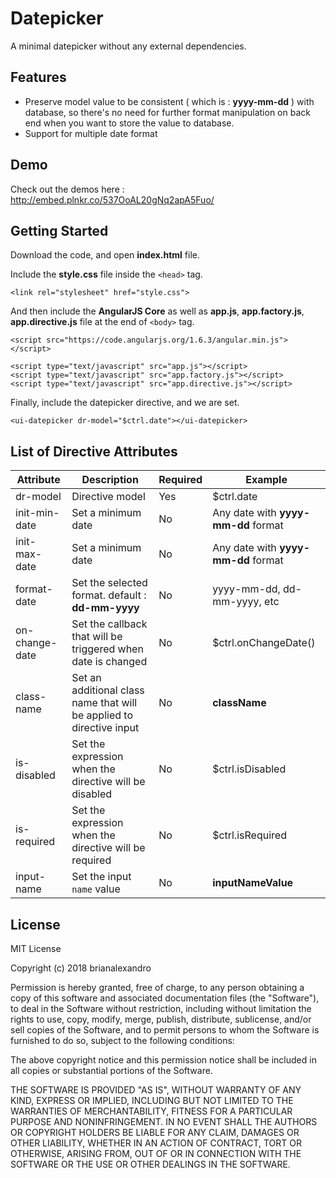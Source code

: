 # Datepicker
A minimal datepicker without any external dependencies.

## Features
* Preserve model value to be consistent ( which is : **yyyy-mm-dd** ) with database, so there's no need for further format manipulation on back end when you want to store the value to database.
* Support for multiple date format

## Demo
Check out the demos here : http://embed.plnkr.co/537OoAL20gNq2apA5Fuo/

## Getting Started
Download the code, and open **index.html** file.

Include the **style.css** file inside the ```<head>``` tag.

```
<link rel="stylesheet" href="style.css">
```

And then include the **AngularJS Core** as well as **app.js**, **app.factory.js**, **app.directive.js** file at the end of ```<body>``` tag.

```
<script src="https://code.angularjs.org/1.6.3/angular.min.js"></script>

<script type="text/javascript" src="app.js"></script>
<script type="text/javascript" src="app.factory.js"></script>
<script type="text/javascript" src="app.directive.js"></script>
```

Finally, include the datepicker directive, and we are set.

```
<ui-datepicker dr-model="$ctrl.date"></ui-datepicker>
```

## List of Directive Attributes

| Attribute | Description | Required | Example |
| --- | --- | --- | --- |
| dr-model | Directive model | Yes | $ctrl.date |
| init-min-date | Set a minimum date | No | Any date with **yyyy-mm-dd** format |
| init-max-date | Set a minimum date | No | Any date with **yyyy-mm-dd** format |
| format-date | Set the selected format. default : **dd-mm-yyyy** | No | yyyy-mm-dd, dd-mm-yyyy, etc |
| on-change-date | Set the callback that will be triggered when date is changed | No | $ctrl.onChangeDate() |
| class-name | Set an additional class name that will be applied to directive input | No | **className** |
| is-disabled | Set the expression when the directive will be disabled | No | $ctrl.isDisabled |
| is-required | Set the expression when the directive will be required | No | $ctrl.isRequired |
| input-name | Set the input ```name``` value | No | **inputNameValue** |

## License
MIT License

Copyright (c) 2018 brianalexandro

Permission is hereby granted, free of charge, to any person obtaining a copy
of this software and associated documentation files (the "Software"), to deal
in the Software without restriction, including without limitation the rights
to use, copy, modify, merge, publish, distribute, sublicense, and/or sell
copies of the Software, and to permit persons to whom the Software is
furnished to do so, subject to the following conditions:

The above copyright notice and this permission notice shall be included in all
copies or substantial portions of the Software.

THE SOFTWARE IS PROVIDED "AS IS", WITHOUT WARRANTY OF ANY KIND, EXPRESS OR
IMPLIED, INCLUDING BUT NOT LIMITED TO THE WARRANTIES OF MERCHANTABILITY,
FITNESS FOR A PARTICULAR PURPOSE AND NONINFRINGEMENT. IN NO EVENT SHALL THE
AUTHORS OR COPYRIGHT HOLDERS BE LIABLE FOR ANY CLAIM, DAMAGES OR OTHER
LIABILITY, WHETHER IN AN ACTION OF CONTRACT, TORT OR OTHERWISE, ARISING FROM,
OUT OF OR IN CONNECTION WITH THE SOFTWARE OR THE USE OR OTHER DEALINGS IN THE
SOFTWARE.

